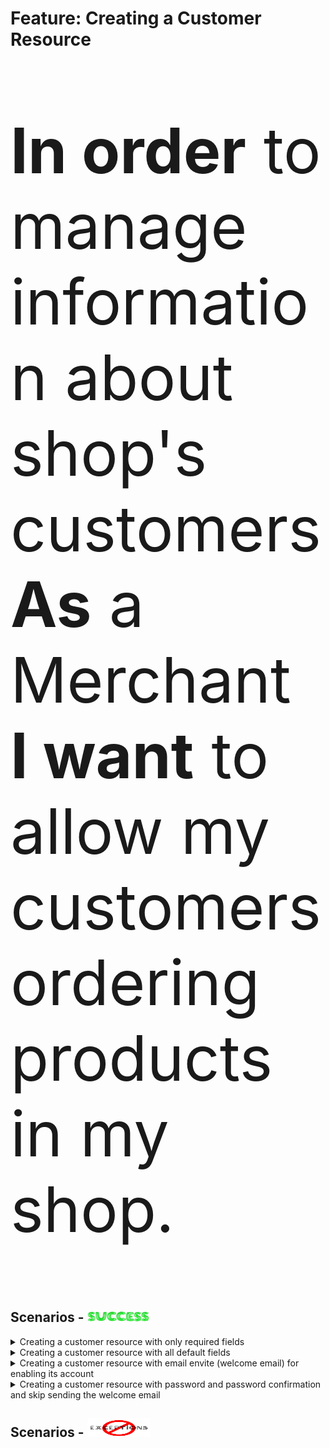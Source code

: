 <div class="container">
  <h1>Feature: Creating a Customer Resource</h1>
  <div class="panel panel-default">    
    <div class="panel-body"><p style="font-size:100px"><b>In order</b> to manage information about shop's customers<br><b>As</b> a Merchant<br><b>I want</b> to allow my customers ordering products in my shop.</p></div>    
  </div>
</div>

## Scenarios - <img src="success_icon.png" width="100" height="18">

<details>
  <summary>Creating a customer resource with only required fields</summary><br>
  <b>Given</b> There is no customer with email <b><i>robert.smith@example.com</i></b> for the merchant<br>
  <b>And</b> There is no customer with phone <b><i>6135551212</i></b> for the merchant<br>
	<b>And</b> I inform the email <i><b>"robert.smith@example.com"</b></i><br>
	<b>And</b> I inform the first name <b><i>"Robert"</i></b><br>
	<b>And</b> I inform the last name <b><i>"Smith"</i></b><br>
  <b>When</b> I create a customer resource<br>
  <b>Then</b> I should receive a success message confirming customer resource creation<br>
	<b>And</b> The customer doesn't enable its account (<i>state = disabled</i>)<br>
</details>

<details>
  <summary>Creating a customer resource with all default fields</summary><br>
  <b>Given</b> There is no customer with email <b><i>robert.smith@example.com</i></b> for the merchant<br>
  <b>And</b> There is no customer with phone <b><i>6135551212</i></b> for the merchant<br>
	<b>And</b> I inform all fields with default values according to <i><b>OpenAPI Contract</b></i><br>	
  <b>When</b> I create a customer resource<br>
  <b>Then</b> I should receive a success message confirming customer resource creation<br>
	<b>And</b> The customer doesn't enable its account (<i>state = disabled</i>)<br>
</details>

<details>
  <summary>Creating a customer resource with email envite (welcome email) for enabling its account</summary><br>
  <b>Given</b> There is no customer with email <b><i>robert.smith@example.com</i></b> for the merchant<br>
  <b>And</b> There is no customer with phone <b><i>6135551212</i></b> for the merchant<br>
	<b>And</b> I inform all fields with default values according to <i><b>OpenAPI Contract</b></i><br>
  <b>And</b> I inform <code>send_email_invite</code> field with <b><i>"true"</i></b><br>
  <b>When</b> I create a customer resource<br>
  <b>Then</b> I should receive a success message confirming customer resource creation<br>
	<b>And</b> The customer has received an email invite to enable its account (<i>state = invited</i>)<br>
</details>

<details>
  <summary>Creating a customer resource with password and password confirmation and skip sending the welcome email</summary><br>
  <b>Given</b> There is no customer with email <b><i>robert.smith@example.com</i></b> for the merchant<br>
  <b>And</b> There is no customer with phone <b><i>6135551212</i></b> for the merchant<br>
	<b>And</b> I inform all fields with default values according to <i><b>OpenAPI Contract</b></i><br>
  <b>And</b> I inform <code>password</code> field with <b><i>"newpass"</i></b><br>
	<b>And</b> I inform <code>password_confirmation</code> field with <b><i>"newpass"</i></b><br>
  <b>When</b> I create a customer resource<br>
  <b>Then</b> I should receive a success message confirming customer resource creation<br>
	<b>And</b> The customer has enabled its account (<i>state = enabled</i>)<br>
</details>

## Scenarios - <img src="exception_icon.png" width="100" height="30">

